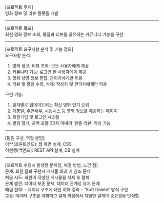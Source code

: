 [프로젝트 주제]  
영화 정보 및 리뷰 플랫폼 개발

---
[프로젝트 목표]  
최신 영화 정보 조회, 평점과 리뷰를 공유하는 커뮤니티 기능을 구현

---
[프로젝트 요구사항 분석 및 기능 정의]  
요구사항 분석: 
1. 영화 정보, 리뷰 조회: 모든 사용자에게 제공 
2. 커뮤니티 기능: 로그인 한 사용자에게 제공 
3. 영화 상영 정보 편집: 관리자에게만 허용 
4. 리뷰 및 평점 수정, 삭제: 작성자 및 관리자에게만 허용
   
구현 기능: 
1. 일자별로 업데이트되는 최신 영화 인기 순위 
2. 개봉일, 주연배우, 시놉시스 등 영화 정보를 제공하는 페이지 
3. 회원가입 및 로그인 시스템 
4. 별점 평가, 공백 포함 30자 이내의 ‘한줄 리뷰’ 작성 기능  

---
[팀원 구성, 역할 분담]  
이**(프론트엔드): 웹 화면 설계, CSS  
허선행(백엔드): REST API 설계, DB 설계

---
[프로젝트 수행시 발생한 문제점, 해결 방법, 느낀 점]  
문제: 회원 탈퇴 구현시 게시물 외래 키 참조 문제  
처음 시도: 회원이 작성한 게시물을 삭제 후 탈퇴  
문제 발견: 데이터 보존 문제, 데이터 관계성 유지 문제  
해결 전략: - 데이터 구조에 대한 이해 강화 - “Soft Delete” 방식 구현  
교훈: 데이터 구조를 이해하고 설계 과정에서 치밀한 설계의 중요성을 인식함  
